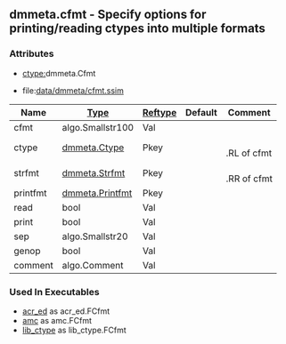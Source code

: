 ## dmmeta.cfmt - Specify options for printing/reading ctypes into multiple formats


### Attributes
<a href="#attributes"></a>
* [ctype:](/txt/ssimdb/dmmeta/ctype.md)dmmeta.Cfmt

* file:[data/dmmeta/cfmt.ssim](/data/dmmeta/cfmt.ssim)

|Name|[Type](/txt/ssimdb/dmmeta/ctype.md)|[Reftype](/txt/ssimdb/dmmeta/reftype.md)|Default|Comment|
|---|---|---|---|---|
|cfmt|algo.Smallstr100|Val|
|ctype|[dmmeta.Ctype](/txt/ssimdb/dmmeta/ctype.md)|Pkey||<br>.RL of cfmt|
|strfmt|[dmmeta.Strfmt](/txt/ssimdb/dmmeta/strfmt.md)|Pkey||<br>.RR of cfmt|
|printfmt|[dmmeta.Printfmt](/txt/ssimdb/dmmeta/printfmt.md)|Pkey|
|read|bool|Val|
|print|bool|Val|
|sep|algo.Smallstr20|Val|
|genop|bool|Val|
|comment|algo.Comment|Val|

### Used In Executables
<a href="#used-in-executables"></a>
* [acr_ed](/txt/exe/acr_ed/README.md) as acr_ed.FCfmt
* [amc](/txt/exe/amc/README.md) as amc.FCfmt
* [lib_ctype](/txt/lib/lib_ctype/README.md) as lib_ctype.FCfmt

